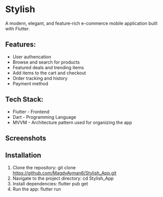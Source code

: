# Stylish

A modern, elegant, and feature-rich e-commerce mobile application built with Flutter.

## Features:
- User authencation
- Browse and search for products  
- Featured deals and trending items  
- Add items to the cart and checkout  
- Order tracking and history
- Payment method

## Tech Stack:
- Flutter - Frontend
- Dart - Programming Language
- MVVM - Architecture pattern used for organizing the app

## Screenshots


## Installation

1. Clone the repository: git clone https://github.com/MagdyAyman6/Stylish_App.git
2. Navigate to the project directory: cd Stylish_App
3. Install dependencies: flutter pub get
4. Run the app: flutter run

   

